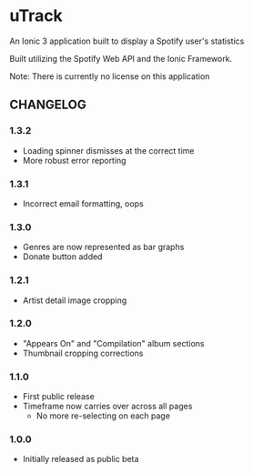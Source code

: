 # uTrack
An Ionic 3 application built to display a Spotify user's statistics

Built utilizing the Spotify Web API and the Ionic Framework.

Note: There is currently no license on this application

## CHANGELOG

### 1.3.2
- Loading spinner dismisses at the correct time
- More robust error reporting

### 1.3.1
- Incorrect email formatting, oops

### 1.3.0
- Genres are now represented as bar graphs
- Donate button added

### 1.2.1
- Artist detail image cropping

### 1.2.0
- "Appears On" and "Compilation" album sections
- Thumbnail cropping corrections

### 1.1.0
- First public release
- Timeframe now carries over across all pages
   - No more re-selecting on each page

### 1.0.0
- Initially released as public beta